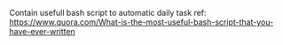 Contain usefull bash script to automatic daily task
ref: https://www.quora.com/What-is-the-most-useful-bash-script-that-you-have-ever-written

